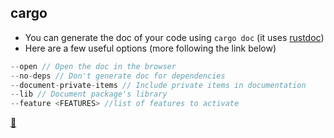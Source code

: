 ## cargo

* You can generate the doc of your code using `cargo doc` (it uses [rustdoc](https://doc.rust-lang.org/rustdoc/what-is-rustdoc.html))
* Here are a few useful options (more following the link below)

```rust
--open // Open the doc in the browser
--no-deps // Don't generate doc for dependencies
--document-private-items // Include private items in documentation
--lib // Document package's library
--feature <FEATURES> //list of features to activate
```

[📒](https://doc.rust-lang.org/cargo/commands/cargo-doc.html)